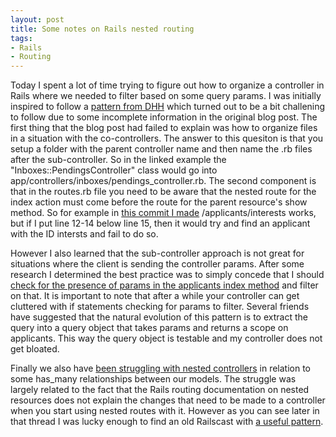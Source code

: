 ```yaml
---
layout: post
title: Some notes on Rails nested routing
tags:
- Rails
- Routing
---
```

Today I spent a lot of time trying to figure out how to organize a controller in Rails where we needed to filter based on some query params. I was initially inspired to follow a [pattern from DHH](http://jeromedalbert.com/how-dhh-organizes-his-rails-controllers/) which turned out to be a bit challening to follow due to some incomplete information in the original blog post. The first thing that the blog post had failed to explain was how to organize files in a situation with the co-controllers. The answer to this quesiton is that you setup a folder with the parent controller name and then name the .rb files after the sub-controller. So in the linked example the "Inboxes::PendingsController" class would go into app/controllers/inboxes/pendings_controller.rb. The second component is that in the routes.rb file you need to be aware that the nested route for the index action must come before the route for the parent resource's show method. So for example in [this commit I made](https://github.com/MAPC/youth-match-v2/pull/91/commits/ed6fd3860cd92882eb852ea790536911f568e66b) /applicants/interests works, but if I put line 12-14 below line 15, then it would try and find an applicant with the ID intersts and fail to do so.

However I also learned that the sub-controller approach is not great for situations where the client is sending the controller params. After some research I determined the best practice was to simply concede that I should [check for the presence of params in the applicants index method](https://github.com/MAPC/youth-match-v2/pull/91/commits/31c239fef5e3d8f3d543f02d8f3a1440545a62c7) and filter on that. It is important to note that after a while your controller can get cluttered with if statements checking for params to filter. Several friends have suggested that the natural evolution of this pattern is to extract the query into a query object that takes params and returns a scope on applicants. This way the query object is testable and my controller does not get bloated.

Finally we also have [been struggling with nested controllers](https://github.com/MAPC/youth-match-v2/issues/74) in relation to some has_many relationships between our models. The struggle was largely related to the fact that the Rails routing documentation on nested resources does not explain the changes that need to be made to a controller when you start using nested routes with it. However as you can see later in that thread I was lucky enough to find an old Railscast with [a useful pattern](http://railscasts.com/episodes/139-nested-resources?autoplay=true).
